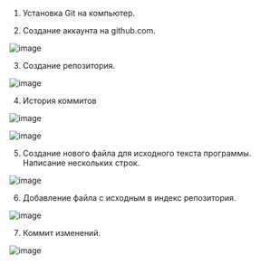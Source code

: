 
1) Установка Git на компьютер.

2) Создание аккаунта на github.com.

![image](https://user-images.githubusercontent.com/71630161/141163677-68c38265-afd9-446b-87bf-845888136e98.png)

3) Cоздание репозитория.

![image](https://user-images.githubusercontent.com/71630161/141163797-60b7e3dc-6a45-4328-a28a-77a95196d2b6.png)

4) История коммитов

![image](https://user-images.githubusercontent.com/71630161/141164113-5160da99-04b2-4464-8c98-df581c3606df.png)

![image](https://user-images.githubusercontent.com/71630161/141164518-ea78287b-d411-410d-a235-4e8af982a14b.png)

5) Создание нового файла для исходного текста программы. Написание  нескольких строк.

![image](https://user-images.githubusercontent.com/71630161/141164815-589df630-2146-4717-b8db-87d0314a3ed3.png)

6) Добавление файла с исходным в индекс репозитория.

![image](https://user-images.githubusercontent.com/71630161/141165098-64dd7267-dfd3-43a9-959f-33d270921576.png)

7) Коммит изменений.

![image](https://user-images.githubusercontent.com/71630161/141165177-8681b64a-8314-4438-8aaf-f5fc8a104b33.png)
